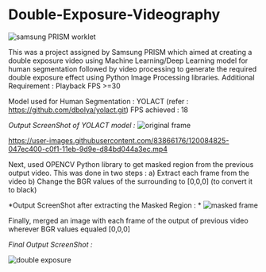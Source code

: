 # Double-Exposure-Videography

![samsung PRISM worklet](https://user-images.githubusercontent.com/83866176/120084996-4eb47500-c0f2-11eb-8d46-8a3959c0e499.png)

This was a project assigned by Samsung PRISM which aimed at creating a double exposure video using Machine Learning/Deep Learning model for human segmentation followed by video processing to generate the required double exposure effect using Python Image Processing libraries. 
Additional Requirement : Playback FPS >=30

Model used for Human Segmentation : YOLACT (refer : https://github.com/dbolya/yolact.git)
FPS achieved : 18

*Output ScreenShot of YOLACT model :*
![original frame](https://user-images.githubusercontent.com/83866176/120083785-cbdaec80-c0e8-11eb-95d7-cb2fdd776747.png)

https://user-images.githubusercontent.com/83866176/120084825-047ec400-c0f1-11eb-9d9e-d84bd044a3ec.mp4





Next, used OPENCV Python library to get masked region from the previous output video. This was done in two steps : 
a) Extract each frame from the video
b) Change the BGR values of the surrounding to [0,0,0] (to convert it to black)

*Output ScreenShot after extracting the Masked Region : *
![masked frame](https://user-images.githubusercontent.com/83866176/120083943-ea8db300-c0e9-11eb-9c1d-5d3deb9a9b08.png)




Finally, merged an image with each frame of the output of previous video wherever BGR values equaled [0,0,0]

*Final Output ScreenShot :*

![double exposure](https://user-images.githubusercontent.com/83866176/120084022-9505d600-c0ea-11eb-9d4a-24faaf970e9a.png)






